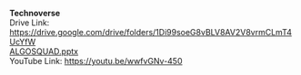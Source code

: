 <b>Technoverse</b>
<br>
Drive Link: https://drive.google.com/drive/folders/1Di99soeG8vBLV8AV2V8vrmCLmT4UcYfW
<br>
[ALGOSQUAD.pptx](https://github.com/user-attachments/files/16490456/ALGOSQUAD.pptx)
<br>
YouTube Link: https://youtu.be/wwfvGNv-450
